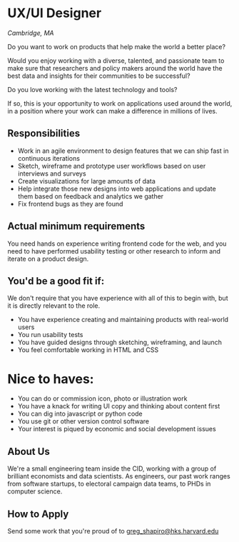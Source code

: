 UX/UI Designer
================
*Cambridge, MA* 

Do you want to work on products that help make the world a better place?

Would you enjoy working with a diverse, talented, and passionate team to make sure that researchers and policy makers around the world have the best data and insights for their communities to be successful?

Do you love working with the latest technology and tools?

If so, this is your opportunity to work on applications used around the world, in a position where your work can make a difference in millions of lives.

Responsibilities
----------------

* Work in an agile environment to design features that we can ship fast in continuous iterations
* Sketch, wireframe and prototype user workflows based on user interviews and surveys
* Create visualizations for large amounts of data
* Help integrate those new designs into web applications and update them based on feedback and analytics we gather
* Fix frontend bugs as they are found



Actual minimum requirements
---------------------------

You need hands on experience writing frontend code for the web, and you need to have performed usability testing or other research to inform and iterate on a product design.


You'd be a good fit if:
----------------------

We don't require that you have experience with all of this to begin with, but it is directly relevant to the role.

* You have experience creating and maintaining products with real-world users
* You run usability tests
* You have guided designs through sketching, wireframing, and launch
* You feel comfortable working in HTML and CSS 


Nice to haves:
==============

* You can do or commission icon, photo or illustration work
* You have a knack for writing UI copy and thinking about content first
* You can dig into javascript or python code
* You use git or other version control software
* Your interest is piqued by economic and social development issues


About Us
--------

We're a small engineering team inside the CID, working with a group of brilliant economists and data scientists. As engineers, our past work ranges from software startups, to electoral campaign data teams, to PHDs in computer science.


How to Apply
------------

Send some work that you're proud of to greg_shapiro@hks.harvard.edu
